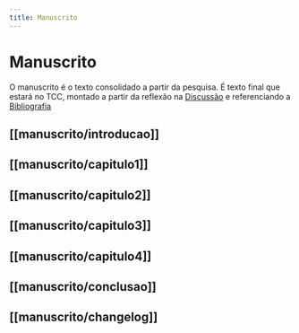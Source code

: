 ```yaml
---
title: Manuscrito
---
```

# Manuscrito

O manuscrito é o texto consolidado a partir da pesquisa. É texto final que estará no TCC, montado a partir da reflexão na [Discussão](discussão.md) e referenciando a [Bibliografia](bibliografia.md) 

## [[manuscrito/introducao]]

## [[manuscrito/capitulo1]]

## [[manuscrito/capitulo2]]

## [[manuscrito/capitulo3]]

## [[manuscrito/capitulo4]]

## [[manuscrito/conclusao]]

## [[manuscrito/changelog]]
